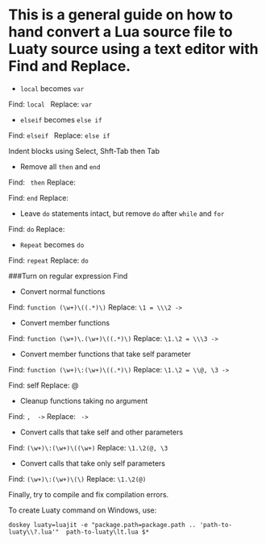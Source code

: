 # This is a general guide on how to hand convert a Lua source file to Luaty source using a text editor with Find and Replace.

* `local` becomes `var`

Find: `local `
Replace: `var `

* `elseif` becomes `else if`

Find: `elseif `
Replace: `else if `


Indent blocks using Select, Shft-Tab then Tab

* Remove all `then` and `end`

Find: ` then`
Replace:

Find: `end`
Replace:


* Leave `do` statements intact, but remove `do` after `while` and `for`

Find: `do`
Replace:

* `Repeat` becomes `do`

Find: `repeat`
Replace: `do`



###Turn on regular expression Find


* Convert normal functions

Find: `function (\w+)\((.*)\)`
Replace: `\1 = \\\2 ->`

* Convert member functions

Find: `function (\w+)\.(\w+)\((.*)\)`
Replace: `\1.\2 = \\\3 ->`


* Convert member functions that take self parameter

Find: `function (\w+)\:(\w+)\((.*)\)`
Replace: `\1.\2 = \\@, \3 ->`

Find: self
Replace: @


* Cleanup functions taking no argument

Find: `,  ->`
Replace: ` ->`


* Convert calls that take self and other parameters

Find: `(\w+)\:(\w+)\((\w+)`
Replace: `\1.\2(@, \3`


* Convert calls that take only self parameters

Find: `(\w+)\:(\w+)\(\)`
Replace: `\1.\2(@)`



Finally, try to compile and fix compilation errors.




To create Luaty command on Windows, use:
```
doskey luaty=luajit -e "package.path=package.path .. 'path-to-luaty\\?.lua'"  path-to-luaty\lt.lua $*
```